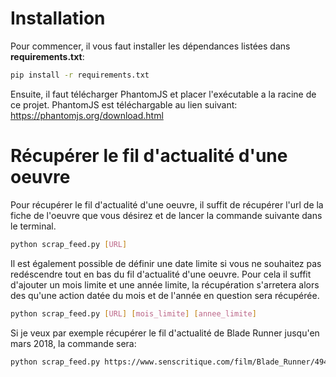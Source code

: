 # Installation

Pour commencer, il vous faut installer les dépendances listées dans **requirements.txt**:

```bash
pip install -r requirements.txt
```

Ensuite, il faut télécharger PhantomJS et placer l'exécutable a la racine de ce projet. PhantomJS est téléchargable au lien suivant: https://phantomjs.org/download.html


# Récupérer le fil d'actualité d'une oeuvre

Pour récupérer le fil d'actualité d'une oeuvre, il suffit de récupérer l'url de la fiche de l'oeuvre que vous désirez et de lancer la commande suivante dans le terminal.


```bash
python scrap_feed.py [URL]
```

Il est également possible de définir une date limite si vous ne souhaitez pas redéscendre tout en bas du fil d'actualité d'une oeuvre. Pour cela il suffit d'ajouter un mois limite et une année limite, la récupération s'arretera alors des qu'une action datée du mois et de l'année en question sera récupérée.

```bash
python scrap_feed.py [URL] [mois_limite] [annee_limite]
```

Si je veux par exemple récupérer le fil d'actualité de Blade Runner jusqu'en mars 2018, la commande sera:

```bash
python scrap_feed.py https://www.senscritique.com/film/Blade_Runner/494050 2 2018
```